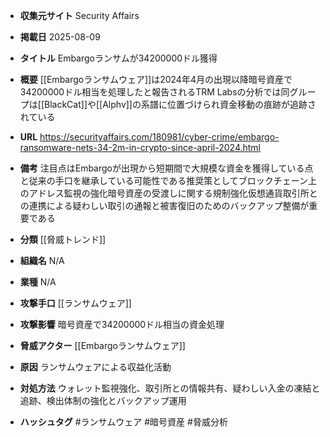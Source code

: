 - **収集元サイト**
Security Affairs

- **掲載日**
2025-08-09

- **タイトル**
Embargoランサムが34200000ドル獲得

- **概要**
[[Embargoランサムウェア]]は2024年4月の出現以降暗号資産で34200000ドル相当を処理したと報告されるTRM Labsの分析では同グループは[[BlackCat]]や[[Alphv]]の系譜に位置づけられ資金移動の痕跡が追跡されている

- **URL**
https://securityaffairs.com/180981/cyber-crime/embargo-ransomware-nets-34-2m-in-crypto-since-april-2024.html

- **備考**
注目点はEmbargoが出現から短期間で大規模な資金を獲得している点と従来の手口を継承している可能性である推奨策としてブロックチェーン上のアドレス監視の強化暗号資産の受渡しに関する規制強化仮想通貨取引所との連携による疑わしい取引の通報と被害復旧のためのバックアップ整備が重要である

- **分類**
[[脅威トレンド]]

- **組織名**
N/A

- **業種**
N/A

- **攻撃手口**
[[ランサムウェア]]

- **攻撃影響**
暗号資産で34200000ドル相当の資金処理

- **脅威アクター**
[[Embargoランサムウェア]]

- **原因**
ランサムウェアによる収益化活動

- **対処方法**
ウォレット監視強化、取引所との情報共有、疑わしい入金の凍結と追跡、検出体制の強化とバックアップ運用

- **ハッシュタグ**
#ランサムウェア #暗号資産 #脅威分析
